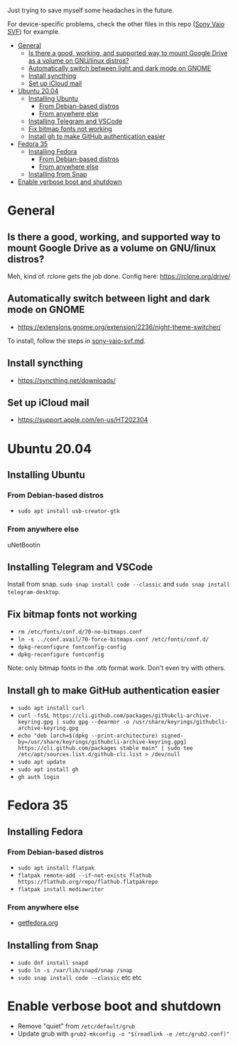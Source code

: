 Just trying to save myself some headaches in the future.

For device-specific problems, check the other files in this repo ([Sony Vaio SVF](sony-vaio-svf.md)) for example.

- [General](#general)
  - [Is there a good, working, and supported way to mount Google Drive as a volume on GNU/linux distros?](#is-there-a-good-working-and-supported-way-to-mount-google-drive-as-a-volume-on-gnulinux-distros)
  - [Automatically switch between light and dark mode on GNOME](#automatically-switch-between-light-and-dark-mode-on-gnome)
  - [Install syncthing](#install-syncthing)
  - [Set up iCloud mail](#set-up-icloud-mail)
- [Ubuntu 20.04](#ubuntu-2004)
  - [Installing Ubuntu](#installing-ubuntu)
    - [From Debian-based distros](#from-debian-based-distros)
    - [From anywhere else](#from-anywhere-else)
  - [Installing Telegram and VSCode](#installing-telegram-and-vscode)
  - [Fix bitmap fonts not working](#fix-bitmap-fonts-not-working)
  - [Install gh to make GitHub authentication easier](#install-gh-to-make-github-authentication-easier)
- [Fedora 35](#fedora-35)
  - [Installing Fedora](#installing-fedora)
    - [From Debian-based distros](#from-debian-based-distros-1)
    - [From anywhere else](#from-anywhere-else-1)
  - [Installing from Snap](#installing-from-snap)
- [Enable verbose boot and shutdown](#enable-verbose-boot-and-shutdown)

# General
## Is there a good, working, and supported way to mount Google Drive as a volume on GNU/linux distros?
Meh, kind of. rclone gets the job done. Config here: https://rclone.org/drive/

## Automatically switch between light and dark mode on GNOME
- https://extensions.gnome.org/extension/2236/night-theme-switcher/

To install, follow the steps in [sony-vaio-svf.md](sony-vaio-svf.md).

## Install syncthing
- https://syncthing.net/downloads/

## Set up iCloud mail
- https://support.apple.com/en-us/HT202304

# Ubuntu 20.04
## Installing Ubuntu
### From Debian-based distros
- ```sudo apt install usb-creator-gtk```

### From anywhere else
uNetBootin

## Installing Telegram and VSCode
Install from snap. ```sudo snap install code --classic``` and ```sudo snap install telegram-desktop```.

## Fix bitmap fonts not working
- ```rm /etc/fonts/conf.d/70-no-bitmaps.conf```
- ```ln -s ../conf.avail/70-force-bitmaps.conf /etc/fonts/conf.d/```
- ```dpkg-reconfigure fontconfig-config```
- ```dpkg-reconfigure fontconfig```

Note: only bitmap fonts in the .otb format work. Don't even try with others.

## Install gh to make GitHub authentication easier
- ```sudo apt install curl```
- ```curl -fsSL https://cli.github.com/packages/githubcli-archive-keyring.gpg | sudo gpg --dearmor -o /usr/share/keyrings/githubcli-archive-keyring.gpg```
- ```echo "deb [arch=$(dpkg --print-architecture) signed-by=/usr/share/keyrings/githubcli-archive-keyring.gpg] https://cli.github.com/packages stable main" | sudo tee /etc/apt/sources.list.d/github-cli.list > /dev/null```
- ```sudo apt update```
- ```sudo apt install gh```
- ```gh auth login```

# Fedora 35
## Installing Fedora
### From Debian-based distros
- ```sudo apt install flatpak```
- ```flatpak remote-add --if-not-exists flathub https://flathub.org/repo/flathub.flatpakrepo```
- ```flatpak install mediawriter```
### From anywhere else
- [getfedora.org]()

## Installing from Snap
- ```sudo dnf install snapd```
- ```sudo ln -s /var/lib/snapd/snap /snap```
- ```sudo snap install code --classic``` etc etc

# Enable verbose boot and shutdown
- Remove "quiet" from ```/etc/default/grub```
- Update grub with ```grub2-mkconfig -o "$(readlink -e /etc/grub2.conf)"```
